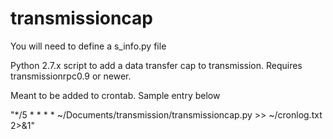 transmissioncap
===============

You will need to define a s_info.py file

Python 2.7.x script to add a data transfer cap to transmission.  Requires transmissionrpc0.9 or newer.

Meant to be added to crontab. Sample entry below

"*/5 * * * * ~/Documents/transmission/transmissioncap.py >> ~/cronlog.txt 2>&1"
